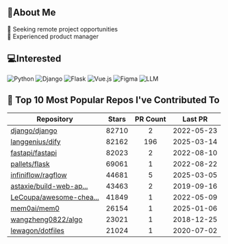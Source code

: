 ## 💫About Me 
👯 Seeking remote project opportunities   
🌱 Experienced product manager

## 💻Interested
![Python](https://img.shields.io/badge/python-3670A0?style=for-the-badge&logo=python&logoColor=ffdd54) ![Django](https://img.shields.io/badge/django-%23092E20.svg?style=for-the-badge&logo=django&logoColor=white) ![Flask](https://img.shields.io/badge/flask-%23000.svg?style=for-the-badge&logo=flask&logoColor=white) ![Vue.js](https://img.shields.io/badge/vuejs-%2335495e.svg?style=for-the-badge&logo=vuedotjs&logoColor=%234FC08D)  ![Figma](https://img.shields.io/badge/figma-%23F24E1E.svg?style=for-the-badge&logo=figma&logoColor=white) ![LLM](https://img.shields.io/badge/LLM-%23412991.svg?style=for-the-badge&logo=openai&logoColor=white)

## 🌟 Top 10 Most Popular Repos I've Contributed To

| Repository | Stars | PR Count | Last PR |
|-----|:---:|:---:|:---:|
| [django/django](https://github.com/django/django) | 82710 | 2 | 2022-05-23 |
| [langgenius/dify](https://github.com/langgenius/dify) | 82162 | 196 | 2025-03-14 |
| [fastapi/fastapi](https://github.com/fastapi/fastapi) | 82023 | 2 | 2022-08-10 |
| [pallets/flask](https://github.com/pallets/flask) | 69061 | 1 | 2022-08-22 |
| [infiniflow/ragflow](https://github.com/infiniflow/ragflow) | 44681 | 5 | 2025-03-05 |
| [astaxie/build-web-ap...](https://github.com/astaxie/build-web-application-with-golang) | 43463 | 2 | 2019-09-16 |
| [LeCoupa/awesome-chea...](https://github.com/LeCoupa/awesome-cheatsheets) | 41849 | 1 | 2022-05-09 |
| [mem0ai/mem0](https://github.com/mem0ai/mem0) | 26154 | 1 | 2025-01-06 |
| [wangzheng0822/algo](https://github.com/wangzheng0822/algo) | 23021 | 1 | 2018-12-25 |
| [lewagon/dotfiles](https://github.com/lewagon/dotfiles) | 21024 | 1 | 2020-07-02 |

